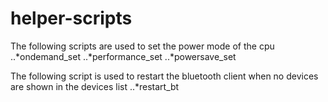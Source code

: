 # helper-scripts

The following scripts are used to set the power mode of the cpu
..*ondemand_set
..*performance_set
..*powersave_set

The following script is used to restart the bluetooth client when no devices are shown in the devices list
..*restart_bt
